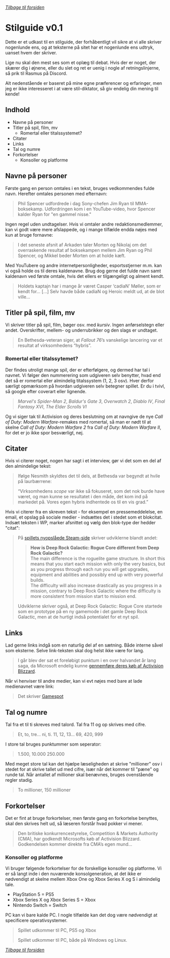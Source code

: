 *[Tilbage til forsiden](index.html)*
# Stilguide v0.1
Dette er et udkast til en stilguide, der forhåbentligt vil sikre at vi alle skriver nogenlunde ens, og at teksterne på sitet har et nogenlunde ens udtryk, uanset hvem der skriver.

Lige nu skal den mest ses som et oplæg til debat. Hvis der er noget, der skærer dig i øjnene, eller du slet og ret er uenig i nogle af retningslinjerne, så prik til Rasmus på Discord.

Alt nedenstående er baseret på mine egne præferencer og erfaringer, men jeg er ikke interesseret i at være stil-diktator, så giv endelig din mening til kende!

## Indhold
- Navne på personer
- Titler på spil, film, mv
   - Romertal eller titalssystemet?
- Citater
- Links
- Tal og numre
- Forkortelser
   - Konsoller og platforme

## Navne på personer
Første gang en person omtales i en tekst, bruges vedkommendes fulde navn. Herefter omtales personen med efternavn:

>Phil Spencer udfordrede i dag Sony-chefen Jim Ryan til MMA-boksekamp. Udfordringen kom i en YouTube-video, hvor Spencer kalder Ryan for "en gammel nisse."

Ingen regel uden undtagelser. Hvis vi omtaler andre redaktionsmedlemmer, kan vi godt være mere afslappede, og i mange tilfælde endda nøjes med kun at bruge fornavne:

>I det seneste afsnit af Arkaden taler Morten og Nikolaj om det overraskende resultat af boksekampen mellem Jim Ryan og Phil Spencer, og Mikkel beder Morten om at holde kæft.

Med YouTubere og andre internetpersonligheder, esportsstjerner m.m. kan vi også holde os til deres kaldenavne. Brug dog gerne det fulde navn samt kaldenavn ved første omtale, hvis det ellers er tilgængeligt og alment kendt.

>Holdets kaptajn har i mange år været Casper ‘cadiaN’ Møller, som er kendt for... [...] Selv havde både cadiaN og Heroic meldt ud, at de blot ville...

## Titler på spil, film, mv
Vi skriver titler på spil, film, bøger osv. med *kursiv*. Ingen anførselstegn eller andet. Overskrifter, mellem- og underrubrikker og den slags er undtaget.

>En Bethesda-veteran siger, at *Fallout 76*’s vanskelige lancering var et resultat af virksomhedens “hybris”.

### Romertal eller titalssytemet?
Der findes utroligt mange spil, der er efterfølgere, og dermed har tal i navnet. Vi følger den nummerering som udgiveren selv benytter, hvad end det så er romertal eller almindelig titalssystem (1, 2, 3 osv). Hver derfor særligt opmærksom på hvordan udgiveren selv betegner spillet. Er du i tvivl, så google efter coverart eller lignende.

>*Marvel's Spider-Man 2*, *Baldur's Gate 3*, *Overwatch 2*, *Diablo IV*, *Final Fantasy XVI*, *The Elder Scrolls VI*

Og vi siger tak til Activision og deres beslutning om at navngive de nye *Call of Duty: Modern Warfare*-remakes med romertal, så man er nødt til at skelne *Call of Duty: Modern Warfare 2* fra *Call of Duty: Modern Warfare II*, for det er jo ikke spor besværligt, nej.
## Citater
Hvis vi citerer noget, nogen har sagt i et interview, gør vi det som en del af den almindelige tekst:

>Ifølge Nesmith skyldtes det til dels, at Bethesda var begyndt at hvile på laurbærrene:
>
>“Virksomhedens _scope_ var ikke så fokuseret, som det nok burde have været, og man kunne se resultatet i den måde, det kom ind på markedet på. Vores egen hybris indhentede os til en vis grad.”

Hvis vi citerer fra en skreven tekst - for eksempel en pressemeddelelse, en email, et opslag på sociale medier - indsættes det i stedet som et blokcitat. Indsæt teksten i WP, marker afsnittet og vælg den blok-type der hedder "citat":

>På [spillets nyopslåede Steam-side](https://store.steampowered.com/app/2605790/Deep_Rock_Galactic_Rogue_Core/) skriver udviklerne blandt andet:
>
>> **How is Deep Rock Galactic: Rogue Core different from Deep Rock Galactic?**  
> >The main difference is the roguelite game structure. In short this means that you start each mission with only the very basics, but as you progress through each run you will get upgrades, equipment and abilities and possibly end up with very powerful builds.  
> >The difficulty will also increase drastically as you progress in a mission, contrary to Deep Rock Galactic where the difficulty is more consistent from mission start to mission end.
>
>Udviklerne skriver også, at Deep Rock Galactic: Rogue Core startede som en prototype på en ny gamemode i det gamle Deep Rock Galactic, men at de hurtigt indså potentialet for et nyt spil.

## Links
Lad gerne links indgå som en naturlig del af en sætning. Både interne såvel som eksterne. Selve link-teksten skal dog helst ikke være for lang.

>I går blev der sat et foreløbigt punktum i en over halvandet år lang saga, da Microsoft endelig kunne [gennemføre deres køb af Activision Blizzard](https://hardwire.dk/microsoft-har-endegyldigt-koebt-activision-blizzard/ "Microsoft har endegyldigt købt Activision Blizzard").

Når vi henviser til andre medier, kan vi evt nøjes med bare at lade medienavnet være link:

>Det skriver [Gamespot](http://example.com)

## Tal og numre
Tal fra et til ti skreves med talord. Tal fra 11 og op skrives med cifre.

>Et, to, tre... ni, ti. 11, 12, 13... 69, 420, 999

I store tal bruges punktummer som seperator:

>1.500, 10.000 250.000

Med meget store tal kan det hjælpe læseligheden at skrive "millioner" osv i stedet for at skrive tallet ud med cifre, især når det kommer til "pæne" og runde tal. Når antallet af millioner skal benævnes, bruges ovenstående regler stadig.

>To millioner, 150 millioner

## Forkortelser
Det er fint at bruge forkortelser, men første gang en forkortelse benyttes, skal den skrives helt ud, så læseren forstår hvad pokker vi mener.

>Den britiske konkurrencestyrelse, Competition & Markets Authority (CMA), har godkendt Microsofts køb af Activision Blizzard. Godkendelsen kommer direkte fra CMA’s egen mund...

### Konsoller og platforme
Vi bruger følgende forkortelser for de forskellige konsoller og platforme. Vi er så langt inde i den nuværende konsolgeneration, at det ikke er nødvendigt at skelne mellem Xbox One og Xbox Series X og S i almindelig tale.

- PlayStation 5 = PS5
- Xbox Series X og Xbox Series S = Xbox
- Nintendo Switch = Switch

PC kan vi bare kalde PC. I nogle tilfælde kan det dog være nødvendigt at specificere operativsystemer.

>Spillet udkommer til PC, PS5 og Xbox
>
>Spillet udkommer til PC, både på Windows og Linux.

*[Tilbage til forsiden](index.html)*
